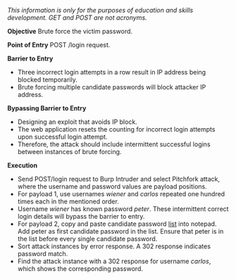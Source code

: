 *This information is only for the purposes of education and skills development. GET and POST are not acronyms.*

**Objective**
Brute force the victim password.

**Point of Entry**
POST /login request. 

**Barrier to Entry**
- Three incorrect login attempts in a row result in IP address being blocked temporarily. 
- Brute forcing multiple candidate passwords will block attacker IP address.

**Bypassing Barrier to Entry**
- Designing an exploit that avoids IP block.
- The web application resets the counting for incorrect login attempts upon successful login attempt.
- Therefore, the attack should include intermittent successful logins between instances of brute forcing.

**Execution**
- Send POST/login request to Burp Intruder and select Pitchfork attack, where the username and password values are payload positions.
- For payload 1, use usernames *wiener* and *carlos* repeated one hundred times each in the mentioned order. 
- Username *wiener* has known password *peter*. These intermittent correct login details will bypass the barrier to entry. 
- For payload 2, copy and paste candidate password [list](https://portswigger.net/web-security/authentication/auth-lab-passwords) into notepad. Add peter as first candidate password in the list. Ensure that peter is in the list before every single candidate password.
- Sort attack instances by error response. A 302 response indicates password match. 
- Find the attack instance with a 302 response for username *carlos*, which shows the corresponding password.

